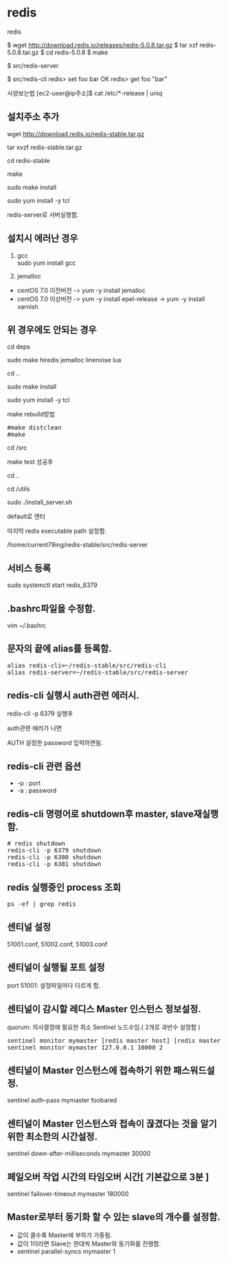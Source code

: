 redis
=====
redis

$ wget http://download.redis.io/releases/redis-5.0.8.tar.gz
$ tar xzf redis-5.0.8.tar.gz
$ cd redis-5.0.8
$ make

$ src/redis-server

$ src/redis-cli
redis> set foo bar
OK
redis> get foo
"bar"

사양보는법
[ec2-user@ip주소]$ cat /etc/*-release | uniq


설치주소 추가
------------
wget http://download.redis.io/redis-stable.tar.gz

tar xvzf redis-stable.tar.gz

cd redis-stable


make

sudo make install

sudo yum install -y tcl
 
redis-server로 서버실행함.


설치시 에러난 경우
-----------------

1. gcc   
sudo yum install gcc


2. jemalloc
* centOS 7.0 이전버전
-> yum -y install jemalloc
* centOS 7.0 이상버전
-> yum -y install epel-release
-> yum -y install varnish

위 경우에도 안되는 경우
----------------------

cd deps

sudo make hiredis jemalloc linenoise lua

cd ..

sudo make install

sudo yum install -y tcl

make rebuild방법
<pre>
#make distclean
#make
</pre>



cd /src

make test 성공후

cd ..

cd /utils

sudo ./install_server.sh

default로 엔터

마지막 redis executable path 설정함.

/home/current79ing/redis-stable/src/redis-server

서비스 등록
----------
sudo systemctl start redis_6379

.bashrc파일을 수정함.
--------------------
vim ~/.bashrc

문자의 끝에 alias를 등록함.
--------------------------
<pre>
alias redis-cli=~/redis-stable/src/redis-cli
alias redis-server=~/redis-stable/src/redis-server
</pre>

redis-cli 실행시 auth관련 에러시.
--------------------------------
redis-cli -p 6379 실행후

auth관련 에러가 나면

AUTH 설정한 password 입력하면됨.

redis-cli 관련 옵션
------------------
* -p : port
* -a : password


redis-cli 명령어로 shutdown후 master, slave재실행함.
---------------------------------------------------
<pre>
# redis shutdown
redis-cli -p 6379 shutdown
redis-cli -p 6380 shutdown
redis-cli -p 6381 shutdown
</pre>

redis 실행중인 process 조회
--------------------------
<pre>
ps -ef | grep redis
</pre>

센티널 설정
----------
51001.conf, 51002.conf, 51003.conf
 
센티널이 실행될 포트 설정
------------------------
port 51001: 설정파일마다 다르게 함.

센티널이 감시할 레디스 Master 인스턴스 정보설정.
----------------------------------------------
quorum: 의사결정에 필요한 최소 Sentinel 노드수임.( 2개로 과반수 설정함 )
<pre>
sentinel monitor mymaster [redis master host] [redis master port] [quorum]
sentinel monitor mymaster 127.0.0.1 10000 2
</pre>

센티널이 Master 인스턴스에 접속하기 위한 패스워드설정.
---------------------------------------------------
sentinel auth-pass mymaster foobared

센티널이 Master 인스턴스와 접속이 끊겼다는 것을 알기 위한 최소한의 시간설정.
--------------------------------------------------------------------------
sentinel down-after-milliseconds mymaster 30000

페일오버 작업 시간의 타임오버 시간[ 기본값으로 3분 ]
--------------------------------------------------
sentinel failover-timeout mymaster 180000

Master로부터 동기화 할 수 있는 slave의 개수를 설정함.
---------------------------------------------------
* 값이 클수록 Master에 부하가 가중됨.
* 값이 1이라면 Slave는 한대씩 Master와 동기화를 진행함.
* sentinel parallel-syncs mymaster 1
